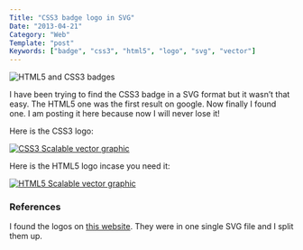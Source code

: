 ```yaml
---
Title: "CSS3 badge logo in SVG"
Date: "2013-04-21"
Category: "Web"
Template: "post"
Keywords: ["badge", "css3", "html5", "logo", "svg", "vector"]
---
```


<div class="center">
  <img src="https://ohdoylerules.com/images/html5css3badges.png" alt="HTML5 and CSS3 badges">
</div>

I have been trying to find the CSS3 badge in a SVG format but it wasn’t that easy. The HTML5 one was the first result on google. Now finally I found one. I am posting it here because now I will never lose it!

Here is the CSS3 logo:

<div class="center">
  <a href="https://ohdoylerules.com/images/css3.svg" target="_blank" title="Download CSS3.svg"><img src="https://ohdoylerules.com/images/css3.svg" alt="CSS3 Scalable vector graphic"></a>
</div>

Here is the HTML5 logo incase you need it:

<div class="center">
  <a href="https://ohdoylerules.com/images/html5.svg" target="_blank" title="Download HTML5.svg"><img src="https://ohdoylerules.com/images/html5.svg" alt="HTML5 Scalable vector graphic"></a>
</div>

### References

I found the logos on [this website](http://www.bobbyberberyan.com/2012/03/html-5-css-3-logos/ "bobby berberyan - html-5-css-3-logos"). They were in one single SVG file and I split them up.

